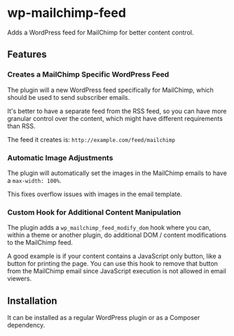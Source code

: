 # wp-mailchimp-feed

Adds a WordPress feed for MailChimp for better content control.

## Features

### Creates a MailChimp Specific WordPress Feed

The plugin will a new WordPress feed specifically for MailChimp, which should be used to send subscriber emails.

It's better to have a separate feed from the RSS feed, so you can have more granular control over the content, which might have different requirements than RSS. 

The feed it creates is: `http://example.com/feed/mailchimp`

### Automatic Image Adjustments

The plugin will automatically set the images in the MailChimp emails to have a `max-width: 100%`.

This fixes overflow issues with images in the email template.

### Custom Hook for Additional Content Manipulation

The plugin adds a `wp_mailchimp_feed_modify_dom` hook where you can, within a theme or another plugin, do additional DOM / content modifications to the MailChimp feed. 

A good example is if your content contains a JavaScript only button, like a button for printing the page. You can use this hook to remove that button from the MailChimp email since JavaScript execution is not allowed in email viewers.

## Installation

It can be installed as a regular WordPress plugin or as a Composer dependency.
